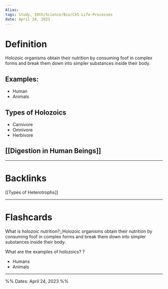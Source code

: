 ```yaml
---
Alias:
tags: Study, 10th/Science/Bio/Ch5-Life-Processes
date: April 24, 2023
---
```

# Definition
Holozoic organisms obtain their nutrition by consuming foof in complex forms and break them down into simpler substances inside their body.
## Examples:
- Human
- Animals
## Types of Holozoics
- Carnivore
- Omnivore
- Herbivore
## [[Digestion in Human Beings]]

---
# Backlinks
[[Types of Heterotrophs]]

---
# Flashcards

What is holozoic nutrition?;;Holozoic organisms obtain their nutrition by consuming foof in complex forms and break them down into simpler substances inside their body.
<!--SR:!2025-02-21,369,240-->

What are the examples of holozoics?
?
- Humans
- Animals
<!--SR:!2024-06-23,280,280-->


---

%%
Dates: April 24, 2023
%%